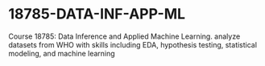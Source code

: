 # 18785-DATA-INF-APP-ML
Course 18785: Data Inference and Applied Machine Learning. analyze datasets from WHO with skills including EDA, hypothesis testing, statistical modeling, and machine learning
